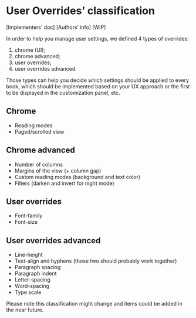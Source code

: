 # User Overrides’ classification

[Implementers’ doc] [Authors’ info] [WIP]

In order to help you manage user settings, we defined 4 types of overrides: 

1. chrome (UI);
2. chrome advanced;
3. user overrides;
4. user overrides advanced.

Those types can help you decide which settings should be applied to every book, which should be implemented based on your UX approach or the first to be displayed in the customization panel, etc.

## Chrome

- Reading modes
- Paged/scrolled view

## Chrome advanced

- Number of columns
- Margins of the view (+ column gap)
- Custom reading modes (background and text color)
- Filters (darken and invert for night mode)

## User overrides

- Font-family
- Font-size

## User overrides advanced

- Line-height
- Text-align and hyphens (those two should probably work together)
- Paragraph spacing
- Paragraph indent
- Letter-spacing
- Word-spacing
- Type scale

Please note this classification might change and items could be added in the near future.